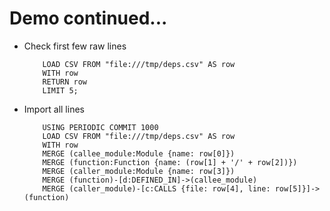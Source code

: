 <!SLIDE bullets>
# Demo continued...

* Check first few raw lines

          LOAD CSV FROM "file:///tmp/deps.csv" AS row
          WITH row
          RETURN row
          LIMIT 5;

* Import all lines

          USING PERIODIC COMMIT 1000
          LOAD CSV FROM "file:///tmp/deps.csv" AS row
          WITH row
          MERGE (callee_module:Module {name: row[0]})
          MERGE (function:Function {name: (row[1] + '/' + row[2])})
          MERGE (caller_module:Module {name: row[3]})
          MERGE (function)-[d:DEFINED_IN]->(callee_module)
          MERGE (caller_module)-[c:CALLS {file: row[4], line: row[5]}]->(function)


